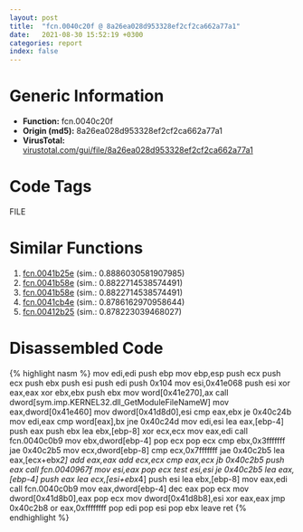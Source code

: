 ```yaml
---
layout: post
title:  "fcn.0040c20f @ 8a26ea028d953328ef2cf2ca662a77a1"
date:   2021-08-30 15:52:19 +0300
categories: report
index: false
---
```


# Generic Information
- **Function:** fcn.0040c20f
- **Origin (md5):** 8a26ea028d953328ef2cf2ca662a77a1
- **VirusTotal:** [virustotal.com/gui/file/8a26ea028d953328ef2cf2ca662a77a1][virustotal_ref]

# Code Tags
<span class="tag" id="FILE">FILE</span>


# Similar Functions

1. [fcn.0041b25e][similar_1_ref] (sim.: 0.8886030581907985)
2. [fcn.0041b58e][similar_2_ref] (sim.: 0.8822714538574491)
3. [fcn.0041b58e][similar_3_ref] (sim.: 0.8822714538574491)
4. [fcn.0041cb4e][similar_4_ref] (sim.: 0.8786162970958644)
5. [fcn.00412b25][similar_5_ref] (sim.: 0.878223039468027)


# Disassembled Code

{% highlight nasm %}
mov edi,edi
push ebp
mov ebp,esp
push ecx
push ecx
push ebx
push esi
push edi
push 0x104
mov esi,0x41e068
push esi
xor eax,eax
xor ebx,ebx
push ebx
mov word[0x41e270],ax
call dword[sym.imp.KERNEL32.dll_GetModuleFileNameW]
mov eax,dword[0x41e460]
mov dword[0x41d8d0],esi
cmp eax,ebx
je 0x40c24b
mov edi,eax
cmp word[eax],bx
jne 0x40c24d
mov edi,esi
lea eax,[ebp-4]
push eax
push ebx
lea ebx,[ebp-8]
xor ecx,ecx
mov eax,edi
call fcn.0040c0b9
mov ebx,dword[ebp-4]
pop ecx
pop ecx
cmp ebx,0x3fffffff
jae 0x40c2b5
mov ecx,dword[ebp-8]
cmp ecx,0x7fffffff
jae 0x40c2b5
lea eax,[ecx+ebx*2]
add eax,eax
add ecx,ecx
cmp eax,ecx
jb 0x40c2b5
push eax
call fcn.0040967f
mov esi,eax
pop ecx
test esi,esi
je 0x40c2b5
lea eax,[ebp-4]
push eax
lea ecx,[esi+ebx*4]
push esi
lea ebx,[ebp-8]
mov eax,edi
call fcn.0040c0b9
mov eax,dword[ebp-4]
dec eax
pop ecx
mov dword[0x41d8b0],eax
pop ecx
mov dword[0x41d8b8],esi
xor eax,eax
jmp 0x40c2b8
or eax,0xffffffff
pop edi
pop esi
pop ebx
leave 
ret 
{% endhighlight %}


[similar_1_ref]: /report/fcn.0041b25e@0b645351d6df77d56852ad106e75fced
[similar_2_ref]: /report/fcn.0041b58e@56a02334aea008c131d2741a089910fb
[similar_3_ref]: /report/fcn.0041b58e@9d452aab9b3572c423f4d04fdfadb250
[similar_4_ref]: /report/fcn.0041cb4e@f5b8476c36459986b226c45654aeb016
[similar_5_ref]: /report/fcn.00412b25@591592f0b79217fc95d61f8c4f595f30
[virustotal_ref]: https://www.virustotal.com/gui/file/8a26ea028d953328ef2cf2ca662a77a1
